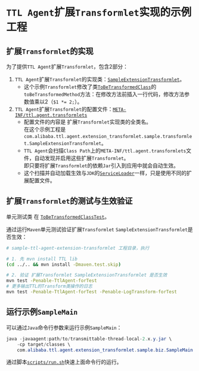 # `TTL Agent`扩展`Transformlet`实现的示例工程

## 扩展`Transformlet`的实现

为了提供`TTL Agent`扩展`Transformlet`，包含2部分：

1. `TTL Agent`扩展`Transformlet`的实现类：[`SampleExtensionTransformlet`](src/main/java/com/alibaba/ttl/agent/extension_transformlet/sample/transformlet/SampleExtensionTransformlet.java)。
    - 这个示例`Transformlet`修改了类[`ToBeTransformedClass`](src/main/java/com/alibaba/ttl/agent/extension_transformlet/sample/biz/ToBeTransformedClass.java)的`toBeTransformedMethod`方法：在修改方法前插入一行代码，修改方法参数值乘以2（`$1 *= 2;`）。
1. `TTL Agent`扩展`Transformlet`的配置文件：[`META-INF/ttl.agent.transformlets`](src/main/resources/META-INF/ttl.agent.transformlets)
    - 配置文件的内容是 扩展`Transformlet`实现类的全类名。  
      在这个示例工程是`com.alibaba.ttl.agent.extension_transformlet.sample.transformlet.SampleExtensionTransformlet`。
    - `TTL Agent`会扫描`Class Path`上的`META-INF/ttl.agent.transformlets`文件，自动发现并启用这些扩展`Transformlet`。  
      即只要将扩展`Transformlet`的依赖`Jar`引入到应用中就会自动生效。
    - 这个扫描并自动加载生效与`JDK`的[`ServiceLoader`](https://docs.oracle.com/en/java/javase/11/docs/api/java.base/java/util/ServiceLoader.html)一样，只是使用不同的扩展配置文件。

## 扩展`Transformlet`的测试与生效验证

单元测试类 在 [`ToBeTransformedClassTest`](src/test/java/com/alibaba/ttl/agent/extension_transformlet/sample/biz/ToBeTransformedClassTest.java)。

通过运行`Maven`单元测试验证扩展`Transformlet` `SampleExtensionTransformlet`是否生效：


```bash
# sample-ttl-agent-extension-transformlet 工程目录，执行

# 1. 先 mvn install TTL lib
(cd ../.. && mvn install -Dmaven.test.skip)

# 2. 验证 扩展Transformlet SampleExtensionTransformlet 是否生效
mvn test -Penable-TtlAgent-forTest
# 更多输出TTL的Transform类操作的日志
mvn test -Penable-TtlAgent-forTest -Penable-LogTransform-forTest
```

## 运行示例`SampleMain`

可以通过`Java`命令行参数来运行示例`SampleMain`：

```java
java -javaagent:path/to/transmittable-thread-local-2.x.y.jar \
    -cp target/classes \
    com.alibaba.ttl.agent.extension_transformlet.sample.biz.SampleMain
```

通过脚本[`scripts/run.sh`](scripts/run.sh)快速上面命令行的运行。
